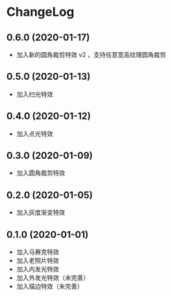 # ChangeLog

## 0.6.0 (2020-01-17)

- 加入新的圆角裁剪特效 v2 ，支持任意宽高纹理圆角裁剪

## 0.5.0 (2020-01-13)

- 加入扫光特效

## 0.4.0 (2020-01-12)

- 加入点光特效

## 0.3.0 (2020-01-09)

- 加入圆角裁剪特效

## 0.2.0 (2020-01-05)

- 加入灰度渐变特效

## 0.1.0 (2020-01-01)

- 加入马赛克特效
- 加入老照片特效
- 加入内发光特效
- 加入外发光特效（未完善）
- 加入描边特效（未完善）